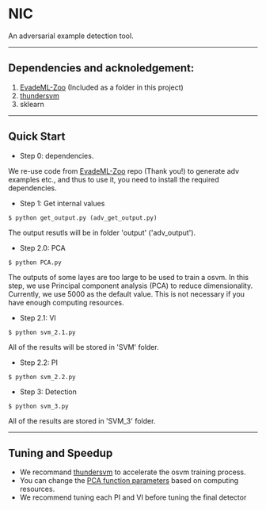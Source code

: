 # NIC

An adversarial example detection tool.

---
## Dependencies and acknoledgement:
1. [EvadeML-Zoo](https://github.com/mzweilin/EvadeML-Zoo) (Included as a folder in this project)
2. [thundersvm](https://github.com/Xtra-Computing/thundersvm)
3. sklearn

---
## Quick Start

- Step 0: dependencies.

We re-use code from [EvadeML-Zoo](https://github.com/mzweilin/EvadeML-Zoo) repo (Thank you!) to generate adv examples etc., and thus to use it, you need to install the required dependencies.

- Step 1: Get internal values

```
$ python get_output.py (adv_get_output.py)
```

The output resutls will be in folder 'output' ('adv_output').

- Step 2.0: PCA

```
$ python PCA.py
```

The outputs of some layes are too large to be used to train a osvm. In this step, we use Principal component analysis (PCA) to reduce dimensionality. Currently, we use 5000 as the default value. This is not necessary if you have enough computing resources.
  
- Step 2.1: VI

```
$ python svm_2.1.py
```

All of the results will be stored in 'SVM' folder.

- Step 2.2: PI

```
$ python svm_2.2.py
```

- Step 3: Detection

```
$ python svm_3.py
```

All of the results are stored in 'SVM_3' folder.

---
## Tuning and Speedup

- We recommand [thundersvm](https://github.com/Xtra-Computing/thundersvm) to accelerate the osvm training process.
- You can change the [PCA function parameters](https://github.com/Jethro85/NIC/blob/dfa45ea2d5f5d9fc2bc69b6e9a37dff4846313a7/PCA.py#L18) based on computing resources.
- We recommend tuning each PI and VI before tuning the final detector
